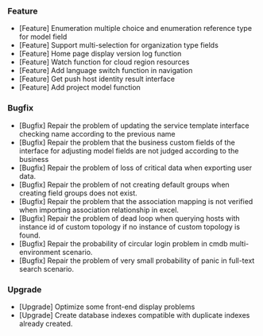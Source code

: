 ### Feature

- [Feature] Enumeration multiple choice and enumeration reference type for model field
- [Feature] Support multi-selection for organization type fields
- [Feature] Home page display version log function
- [Feature] Watch function for cloud region resources
- [Feature] Add language switch function in navigation
- [Feature] Get push host identity result interface
- [Feature] Add project model function

### Bugfix

- [Bugfix] Repair the problem of updating the service template interface checking name according to the previous name
- [Bugfix] Repair the problem that the business custom fields of the interface for adjusting model fields are not judged according to the business
- [Bugfix] Repair the problem of loss of critical data when exporting user data.
- [Bugfix] Repair the problem of not creating default groups when creating field groups does not exist.
- [Bugfix] Repair the problem that the association mapping is not verified when importing association relationship in excel.
- [Bugfix] Repair the problem of dead loop when querying hosts with instance id of custom topology if no instance of custom topology is found.
- [Bugfix] Repair the probability of circular login problem in cmdb multi-environment scenario.
- [Bugfix] Repair the problem of very small probability of panic in full-text search scenario.

### Upgrade

- [Upgrade] Optimize some front-end display problems
- [Upgrade] Create database indexes compatible with duplicate indexes already created.

